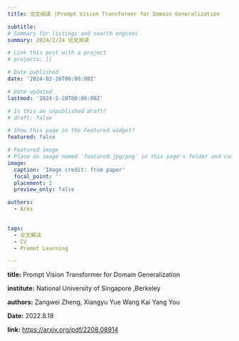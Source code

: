 ```yaml
---
title: 论文阅读 |Prompt Vision Transformer for Domain Generalization

subtitle: 
# Summary for listings and search engines
summary: 2024/2/24 论文阅读

# Link this post with a project
# projects: []

# Date published
date: '2024-02-26T00:00:00Z'

# Date updated
lastmod: '2024-2-28T00:00:00Z'

# Is this an unpublished draft?
# draft: false

# Show this page in the Featured widget?
featured: false

# Featured image
# Place an image named `featured.jpg/png` in this page's folder and customize its options here.
image:
  caption: 'Image credit: from paper'
  focal_point: ''
  placement: 2
  preview_only: false

authors:
  - Ares
  

tags:
  - 论文解读
  - CV
  - Promot Learning

---
```


**title:** Prompt Vision Transformer for Domain Generalization

**institute:** National University of Singapore ,Berkeley

**authors:**  Zangwei Zheng, Xiangyu Yue Wang Kai Yang You

**Date:** 2022.8.18

**link:** https://arxiv.org/pdf/2208.08914

